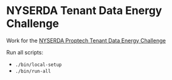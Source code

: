 # NYSERDA Tenant Data Energy Challenge

Work for the [NYSERDA Proptech Tenant Data Energy Challenge](https://www.proptechchallenge.com/nyserda-tenant-energy-data)

Run all scripts:
* `./bin/local-setup`
* `./bin/run-all`
